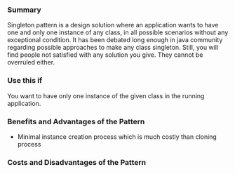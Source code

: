 ### Summary
Singleton pattern is a design solution where an application wants to have one and only one instance of any class, in all possible scenarios without any exceptional condition. It has been debated long enough in java community regarding possible approaches to make any class singleton. Still, you will find people not satisfied with any solution you give. They cannot be overruled either.
### Use this if
You want to have only one instance of the given class in the running application.
### Benefits and Advantages of the Pattern
* Minimal instance creation process which is much costly than cloning process
### Costs and Disadvantages of the Pattern